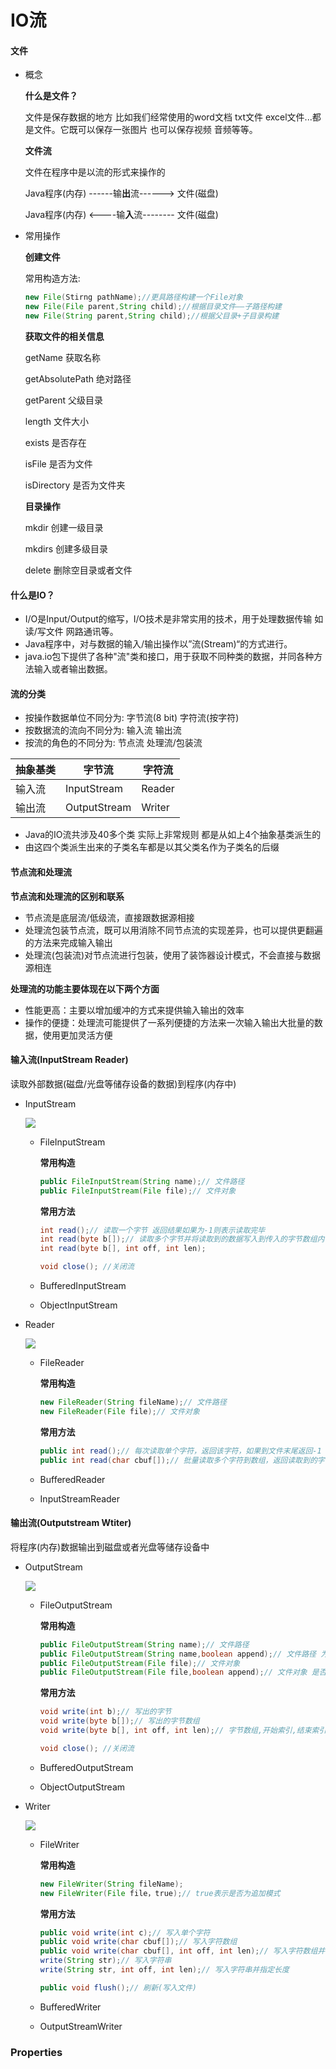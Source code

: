 # IO流

#### 文件

* 概念

  **什么是文件？**

  文件是保存数据的地方 比如我们经常使用的word文档 txt文件 excel文件...都是文件。它既可以保存一张图片 也可以保存视频 音频等等。

  **文件流**

  文件在程序中是以流的形式来操作的

  Java程序(内存) ------输**出**流------> 文件(磁盘)

  Java程序(内存) <----输**入**流-------- 文件(磁盘)

* 常用操作

  **创建文件**

  常用构造方法:

  ```java
  new File(Stirng pathName);//更具路径构建一个File对象
  new File(File parent,String child);//根据目录文件——子路径构建
  new File(String parent,String child);//根据父目录+子目录构建
  ```

  **获取文件的相关信息**

  getName	获取名称

  getAbsolutePath	绝对路径

  getParent	父级目录

  length	文件大小

  exists	是否存在

  isFile	是否为文件

  isDirectory	是否为文件夹

  **目录操作**

  mkdir	创建一级目录

  mkdirs	创建多级目录

  delete	删除空目录或者文件

  

#### 什么是IO？

* I/O是Input/Output的缩写，I/O技术是非常实用的技术，用于处理数据传输 如读/写文件 网路通讯等。
* Java程序中，对与数据的输入/输出操作以”流(Stream)“的方式进行。
* java.io包下提供了各种"流"类和接口，用于获取不同种类的数据，并同各种方法输入或者输出数据。

#### 流的分类

* 按操作数据单位不同分为: 字节流(8 bit) 字符流(按字符)
* 按数据流的流向不同分为: 输入流 输出流
* 按流的角色的不同分为: 节点流 处理流/包装流

| 抽象基类 | 字节流       | 字符流 |
| -------- | ------------ | ------ |
| 输入流   | InputStream  | Reader |
| 输出流   | OutputStream | Writer |

* Java的IO流共涉及40多个类 实际上非常规则 都是从如上4个抽象基类派生的
* 由这四个类派生出来的子类名车都是以其父类名作为子类名的后缀

#### 节点流和处理流

**节点流和处理流的区别和联系**

* 节点流是底层流/低级流，直接跟数据源相接
* 处理流包装节点流，既可以用消除不同节点流的实现差异，也可以提供更翻遍的方法来完成输入输出
* 处理流(包装流)对节点流进行包装，使用了装饰器设计模式，不会直接与数据源相连

**处理流的功能主要体现在以下两个方面**

* 性能更高：主要以增加缓冲的方式来提供输入输出的效率
* 操作的便捷：处理流可能提供了一系列便捷的方法来一次输入输出大批量的数据，使用更加灵活方便

#### 输入流(InputStream Reader)

读取外部数据(磁盘/光盘等储存设备的数据)到程序(内存中)

* InputStream

  ![](images/io_input.png)

  * FileInputStream

    **常用构造**

    ```java
    public FileInputStream(String name);// 文件路径
    public FileInputStream(File file);// 文件对象
    ```

    **常用方法**

    ```java
    int read();// 读取一个字节 返回结果如果为-1则表示读取完毕
    int read(byte b[]);// 读取多个字节并将读取到的数据写入到传入的字节数组内 返回结果为-1表示读取完毕否则为实际读取到的字节数
    int read(byte b[], int off, int len);
    
    void close(); //关闭流
    ```

    

  * BufferedInputStream

  * ObjectInputStream

* Reader

  ![](images/io_reader.png)

  * FileReader

    **常用构造**

    ```java
    new FileReader(String fileName);// 文件路径
    new FileReader(File file);// 文件对象
    ```

    

    **常用方法**

    ```java
    public int read();// 每次读取单个字符，返回该字符，如果到文件末尾返回-1
    public int read(char cbuf[]);// 批量读取多个字符到数组，返回读取到的字符数，如果到文件末尾返回-1
    ```

    

  * BufferedReader

  * InputStreamReader

#### 输出流(Outputstream Wtiter)

将程序(内存)数据输出到磁盘或者光盘等储存设备中

* OutputStream

  ![](images/io_output.png)

  * FileOutputStream

    **常用构造**

    ```java
    public FileOutputStream(String name);// 文件路径
    public FileOutputStream(String name,boolean append);// 文件路径 为true追加内容
    public FileOutputStream(File file);// 文件对象
    public FileOutputStream(File file,boolean append);// 文件对象 是否追加
    ```

    **常用方法**

    ```java
    void write(int b);// 写出的字节
    void write(byte b[]);// 写出的字节数组
    void write(byte b[], int off, int len);// 字节数组,开始索引,结束索引
    
    void close(); //关闭流
    ```

    

  * BufferedOutputStream

  * ObjectOutputStream

* Writer

  ![](images/io_writer.png)

  * FileWriter

    **常用构造**

    ```java
    new FileWriter(String fileName);
    new FileWriter(File file，true);// true表示是否为追加模式
    ```

    **常用方法**

    ```java
    public void write(int c);// 写入单个字符
    public void write(char cbuf[]);// 写入字符数组
    public void write(char cbuf[], int off, int len);// 写入字符数组并指定范围
    write(String str);// 写入字符串
    write(String str, int off, int len);// 写入字符串并指定长度
    
    public void flush();// 刷新(写入文件)
    ```

    

  * BufferedWriter

  * OutputStreamWriter

### Properties

